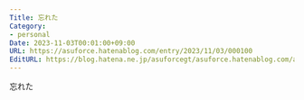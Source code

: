 ```yaml
---
Title: 忘れた
Category:
- personal
Date: 2023-11-03T00:01:00+09:00
URL: https://asuforce.hatenablog.com/entry/2023/11/03/000100
EditURL: https://blog.hatena.ne.jp/asuforcegt/asuforce.hatenablog.com/atom/entry/6801883189056917499
---
```


忘れた
